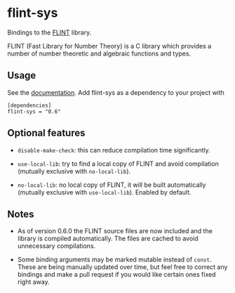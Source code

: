 # flint-sys

Bindings to the [FLINT](http://flintlib.org/) library. 

FLINT (Fast Library for Number Theory) is a C library which provides a number
of number theoretic and algebraic functions and types.

## Usage

See the [documentation](https://docs.rs/flint-sys/latest/flint_sys/). Add flint-sys as a dependency to your project with 
```
[dependencies]
flint-sys = "0.6"
```

## Optional features

  * `disable-make-check`: this can reduce compilation time significantly.

  * `use-local-lib`: try to find a local copy of FLINT and avoid compilation (mutually exclusive with `no-local-lib`).
    
  * `no-local-lib`: no local copy of FLINT, it will be built automatically (mutually exclusive with `use-local-lib`). Enabled by default.

## Notes

  * As of version 0.6.0 the FLINT source files are now included and the library is compiled automatically. The files are cached to avoid unnecessary compilations.

  * Some binding arguments may be marked mutable instead of `const`. These are being manually updated over time, but feel free to correct any bindings and make a pull request if you would like certain ones fixed right away.
